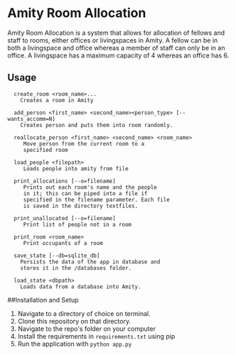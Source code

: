 # Amity Room Allocation

Amity Room Allocation is a system that allows for allocation of fellows and
staff to rooms, either offices or livingspaces in Amity. A fellow can be in both
a livingspace and office whereas a member of staff can only be in an office. A 
livingspace has a maximum capacity of 4 whereas an office has 6.

Usage 
----------

      create_room <room_name>...
        Creates a room in Amity
       
      add_person <first_name> <second_name><person_type> [--wants_accomm=N]
        Creates person and puts them into room randomly.
      
      reallocate_person <first_name> <second_name> <room_name>
         Move person from the current room to a
         specified room
      
      load_people <filepath>
         Loads people into amity from file
      
      print_allocations [--o=filename]
         Prints out each room's name and the people
         in it; this can be piped into a file if
         specified in the filename parameter. Each file
         is saved in the directory textfiles.
  
      print_unallocated [--o=filename]
         Print list of people not in a room
      
      print_room <room_name>
         Print occupants of a room
      
      save_state [--db=sqlite_db]
        Persists the data of the app in database and
        stores it in the /databases folder.
      
      load_state <dbpath>
        Loads data from a database into Amity.
    
##Installation and Setup
1. Navigate to a directory of choice on terminal.
2. Clone this repository on that directory.
3. Navigate to the repo's folder on your computer
4. Install the requirements in `requirements.txt` using pip
5. Run the application with `python app.py`